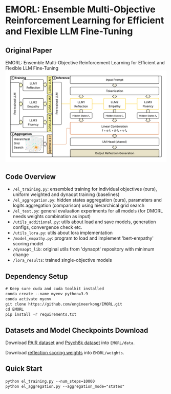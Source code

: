 # EMORL: Ensemble Multi-Objective Reinforcement Learning for Efficient and Flexible LLM Fine-Tuning

## Original Paper
EMORL: Ensemble Multi-Objective Reinforcement Learning for Efficient and Flexible LLM Fine-Tuning
![Framework](misc/EMORL_Framework.png)
## Code Overview
- `/el_training.py`: ensembled training for individual objectives (ours), uniform weighted and dynaopt training (baselines)
- `/el_aggregation.py`: hidden states aggregation (ours), parameters and logits aggregation (comparison) using hierarchical grid search
- `/el_test.py`: general evaluation experiments for all models (for DMORL needs weights combination as input)
- `/utils_additional.py`: utils about load and save models, generation configs, convergence check etc.
- `/utils_lora.py`: utils about lora implementation
- `/model_empathy.py`: program to load and implement 'bert-empathy' scoring model
- `/dynaopt_lib`: original utils from 'dynaopt' repository with minimum change
- `/lora_results`: trained single-objective models

## Dependency Setup
```
# Keep sure cuda and cuda toolkit installed
conda create --name myenv python=3.9
conda activate myenv
git clone https://github.com/engineerkong/EMORL.git
cd EMORL
pip install -r requirements.txt
```

## Datasets and Model Checkpoints Download
Download [PAIR dataset](https://lit.eecs.umich.edu/downloads.html) and [Psych8k dataset](https://huggingface.co/datasets/EmoCareAI/Psych8k) into `EMORL/data`.

Download [reflection scoring weights](https://drive.google.com/file/d/1RPvMVLe7WS_spOvQI8FmPz6khI-MWWtA/view?usp=drive_link) into `EMORL/weights`.

## Quick Start
```
python el_training.py --num_steps=10000
python el_aggregation.py --aggregation_mode="states"
```
